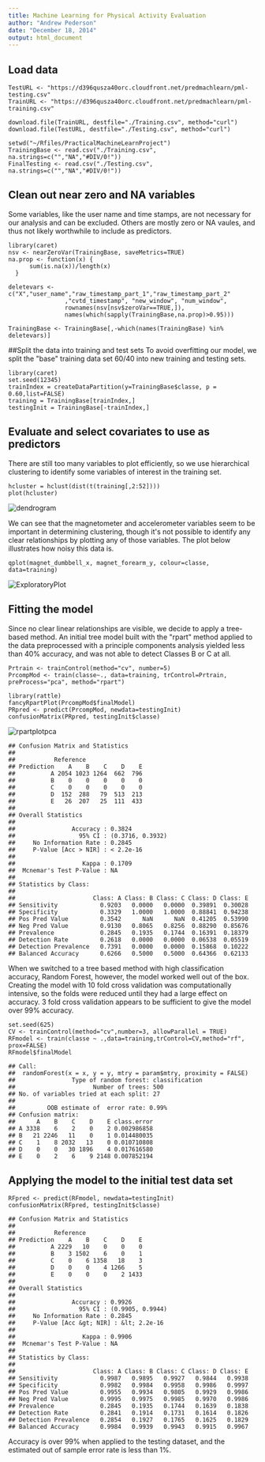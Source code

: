 ```yaml
---
title: Machine Learning for Physical Activity Evaluation
author: "Andrew Pederson"
date: "December 18, 2014"
output: html_document
---
```


## Load data 
```{r, eval=FALSE}
TestURL <- "https://d396qusza40orc.cloudfront.net/predmachlearn/pml-testing.csv"
TrainURL <- "https://d396qusza40orc.cloudfront.net/predmachlearn/pml-training.csv"

download.file(TrainURL, destfile="./Training.csv", method="curl")
download.file(TestURL, destfile="./Testing.csv", method="curl")
```
```{r}
setwd("~/Rfiles/PracticalMachineLearnProject")
TrainingBase <- read.csv("./Training.csv", na.strings=c("","NA","#DIV/0!"))
FinalTesting <- read.csv("./Testing.csv", na.strings=c("","NA","#DIV/0!"))
```

## Clean out near zero and NA variables
Some variables, like the user name and time stamps, are not necessary for our analysis and can be excluded. Others are mostly zero or NA vaules, and thus not likely worthwhile to include as predictors. 
```{r}
library(caret)
nsv <- nearZeroVar(TrainingBase, saveMetrics=TRUE)
na.prop <- function(x) {
      sum(is.na(x))/length(x)
  }

deletevars <- c("X","user_name","raw_timestamp_part_1","raw_timestamp_part_2"
                ,"cvtd_timestamp", "new_window", "num_window", 
                rownames(nsv[nsv$zeroVar==TRUE,]), 
                names(which(sapply(TrainingBase,na.prop)>0.95)))

TrainingBase <- TrainingBase[,-which(names(TrainingBase) %in% deletevars)]
```

##Split the data into training and test sets
To avoid overfitting our model, we split the "base" training data set 60/40 into new training and testing sets. 

```{r}
library(caret)
set.seed(12345)
trainIndex = createDataPartition(y=TrainingBase$classe, p = 0.60,list=FALSE)
training = TrainingBase[trainIndex,]
testingInit = TrainingBase[-trainIndex,]
```

## Evaluate and select covariates to use as predictors
There are still too many variables to plot efficiently, so we use hierarchical clustering to identify some variables of interest in the training set. 

```{r}
hcluster = hclust(dist(t(training[,2:52])))
plot(hcluster)
```

![dendrogram](https://raw.githubusercontent.com/Apeder/MahcineLearningProjAP1214/master/dendrogram.png "Hierarchical Clustering Dendrogram")

We can see that the magnetometer and accelerometer variables seem to be important in determining clustering, though it's not possible to identify any clear relationships by plotting any of those variables. The plot below illustrates how noisy this data is. 

```{r}
qplot(magnet_dumbbell_x, magnet_forearm_y, colour=classe, data=training)
```

![ExploratoryPlot](https://raw.githubusercontent.com/Apeder/MahcineLearningProjAP1214/master/exploratoryvarplot.png "Exploratory Plot")

## Fitting the model 
Since no clear linear relationships are visible, we decide to apply a tree-based method. An initial tree model built with the "rpart" method applied to the data preprocessed with a principle components analysis yielded less than 40% accuracy, and was not able to detect Classes B or C at all.

```{r}
Prtrain <- trainControl(method="cv", number=5)
PrcompMod <- train(classe~., data=training, trControl=Prtrain, preProcess="pca", method="rpart")

library(rattle)
fancyRpartPlot(PrcompMod$finalModel)
PRpred <- predict(PrcompMod, newdata=testingInit)
confusionMatrix(PRpred, testingInit$classe)
```

![rpartplotpca](https://raw.githubusercontent.com/Apeder/MahcineLearningProjAP1214/master/rpartplot.png "Rpart Plot with Principle Components Analysis Pre-processing")

```
## Confusion Matrix and Statistics
## 
##           Reference
## Prediction    A    B    C    D    E
##          A 2054 1023 1264  662  796
##          B    0    0    0    0    0
##          C    0    0    0    0    0
##          D  152  288   79  513  213
##          E   26  207   25  111  433
## 
## Overall Statistics
##                                           
##                Accuracy : 0.3824          
##                  95% CI : (0.3716, 0.3932)
##     No Information Rate : 0.2845          
##     P-Value [Acc > NIR] : < 2.2e-16       
##                                           
##                   Kappa : 0.1709          
##  Mcnemar's Test P-Value : NA              
## 
## Statistics by Class:
## 
##                      Class: A Class: B Class: C Class: D Class: E
## Sensitivity            0.9203   0.0000   0.0000  0.39891  0.30028
## Specificity            0.3329   1.0000   1.0000  0.88841  0.94238
## Pos Pred Value         0.3542      NaN      NaN  0.41205  0.53990
## Neg Pred Value         0.9130   0.8065   0.8256  0.88290  0.85676
## Prevalence             0.2845   0.1935   0.1744  0.16391  0.18379
## Detection Rate         0.2618   0.0000   0.0000  0.06538  0.05519
## Detection Prevalence   0.7391   0.0000   0.0000  0.15868  0.10222
## Balanced Accuracy      0.6266   0.5000   0.5000  0.64366  0.62133
```

When we switched to a tree based method with high classification accuracy, Random Forest, however, the model worked well out of the box. Creating the model with 10 fold cross validation was computationally intensive, so the folds were reduced until they had a large effect on accuracy.  3 fold cross validation appears to be sufficient to give the model over 99% accuracy. 
```{r}
set.seed(625)
CV <- trainControl(method="cv",number=3, allowParallel = TRUE)
RFmodel <- train(classe ~ .,data=training,trControl=CV,method="rf", prox=FALSE)
RFmodel$finalModel
```
```
## Call:
##  randomForest(x = x, y = y, mtry = param$mtry, proximity = FALSE) 
##                Type of random forest: classification
##                      Number of trees: 500
## No. of variables tried at each split: 27
## 
##         OOB estimate of  error rate: 0.99%
## Confusion matrix:
##      A    B    C    D    E class.error
## A 3338    6    2    0    2 0.002986858
## B   21 2246   11    0    1 0.014480035
## C    1    8 2032   13    0 0.010710808
## D    0    0   30 1896    4 0.017616580
## E    0    2    6    9 2148 0.007852194
```

## Applying the model to the initial test data set
```{r}
RFpred <- predict(RFmodel, newdata=testingInit)
confusionMatrix(RFpred, testingInit$classe)
```
```
## Confusion Matrix and Statistics
## 
##           Reference
## Prediction    A    B    C    D    E
##          A 2229   10    0    0    0
##          B    3 1502    6    0    1
##          C    0    6 1358   18    3
##          D    0    0    4 1266    5
##          E    0    0    0    2 1433
## 
## Overall Statistics
##                                           
##                Accuracy : 0.9926          
##                  95% CI : (0.9905, 0.9944)
##     No Information Rate : 0.2845          
##     P-Value [Acc &gt; NIR] : &lt; 2.2e-16       
##                                           
##                   Kappa : 0.9906          
##  Mcnemar's Test P-Value : NA              
## 
## Statistics by Class:
## 
##                      Class: A Class: B Class: C Class: D Class: E
## Sensitivity            0.9987   0.9895   0.9927   0.9844   0.9938
## Specificity            0.9982   0.9984   0.9958   0.9986   0.9997
## Pos Pred Value         0.9955   0.9934   0.9805   0.9929   0.9986
## Neg Pred Value         0.9995   0.9975   0.9985   0.9970   0.9986
## Prevalence             0.2845   0.1935   0.1744   0.1639   0.1838
## Detection Rate         0.2841   0.1914   0.1731   0.1614   0.1826
## Detection Prevalence   0.2854   0.1927   0.1765   0.1625   0.1829
## Balanced Accuracy      0.9984   0.9939   0.9943   0.9915   0.9967
```
Accuracy is over 99% when applied to the testing dataset, and the estimated out of sample error rate is less than 1%.
